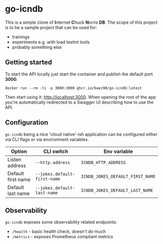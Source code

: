 # go-icndb

This is a simple clone of **I**nternet **C**huck **N**orris **DB**.
The scope of this project is to be a sample project that can be used for:

* trainings
* experiments e.g. with load testint tools
* probably something else

## Getting started

To start the API locally just start the container and publish the default port **3000**.

```shell
docker run --rm -ti -p 3000:3000 ghcr.io/baez90/go-icndb:latest
```

Then start using it: [http://localhost:3000](http://localhost:3000).
When opening the root of the app you're automatically redirected to a Swagger UI describing how to use the API.

## Configuration

`go-icndb` being a nice 'cloud native'-ish application can be configured either via CLI flags or via environment
variables.

| Option             | CLI switch                   | Env variable                     |
|--------------------|------------------------------|----------------------------------|
| Listen address     | `--http.address`             | `ICNDB_HTTP_ADDRESS`             |
| Default first name | `--jokes.default-first-name` | `ICNDB_JOKES_DEFAULT_FIRST_NAME` |
| Default last name  | `--jokes.default-last-name`  | `ICNDB_JOKES_DEFAULT_LAST_NAME`  |

## Observability

`go-icndb` exposes some observability related endpoints:

- `/health` - basic health check, doesn't do much
- `/metrics` - exposes Prometheus compliant metrics